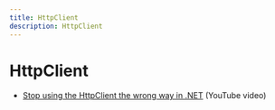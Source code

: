 ```yaml
---
title: HttpClient
description: HttpClient
---
```


# HttpClient

- [Stop using the HttpClient the wrong way in .NET](https://www.youtube.com/watch?v=Z6Y2adsMnAA&list=LL&index=2) (YouTube video)
